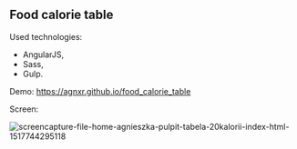 ## Food calorie table

Used technologies:

* AngularJS,
* Sass,
* Gulp.

Demo: https://agnxr.github.io/food_calorie_table

Screen:

![screencapture-file-home-agnieszka-pulpit-tabela-20kalorii-index-html-1517744295118](https://user-images.githubusercontent.com/32043294/35777107-670621bc-09a8-11e8-8478-d8863531a5a5.png)



